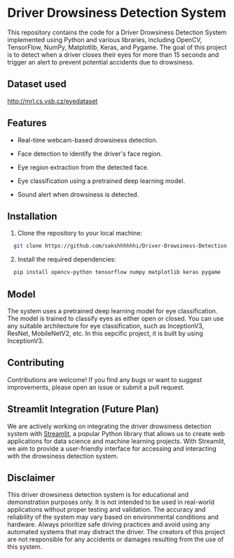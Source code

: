 # Driver Drowsiness Detection System

This repository contains the code for a Driver Drowsiness Detection System implemented using Python and various libraries, including OpenCV, TensorFlow, NumPy, Matplotlib, Keras, and Pygame. The goal of this project is to detect when a driver closes their eyes for more than 15 seconds and trigger an alert to prevent potential accidents due to drowsiness.


## Dataset used
http://mrl.cs.vsb.cz/eyedataset


## Features
* Real-time webcam-based drowsiness detection.

* Face detection to identify the driver's face region.

* Eye region extraction from the detected face.

* Eye classification using a pretrained deep learning model.

* Sound alert when drowsiness is detected.

## Installation

1.  Clone the repository to your local machine:
    
```bash
  git clone https://github.com/sakshhhhhhi/Driver-Drowsiness-Detection.git
```

2. Install the required dependencies:

```bash
  pip install opencv-python tensorflow numpy matplotlib keras pygame

```

## Model
The system uses a pretrained deep learning model for eye classification. The model is trained to classify eyes as either open or closed. You can use any suitable architecture for eye classification, such as InceptionV3, ResNet, MobileNetV2, etc. In this sepcific project, it is built by using InceptionV3.


## Contributing

Contributions are welcome! If you find any bugs or want to suggest improvements, please open an issue or submit a pull request.

## Streamlit Integration (Future Plan)

We are actively working on integrating the driver drowsiness detection system with [Streamlit](https://streamlit.io/), a popular Python library that allows us to create web applications for data science and machine learning projects. With Streamlit, we aim to provide a user-friendly interface for accessing and interacting with the drowsiness detection system.

## Disclaimer
This driver drowsiness detection system is for educational and demonstration purposes only. It is not intended to be used in real-world applications without proper testing and validation. The accuracy and reliability of the system may vary based on environmental conditions and hardware. Always prioritize safe driving practices and avoid using any automated systems that may distract the driver. The creators of this project are not responsible for any accidents or damages resulting from the use of this system.
